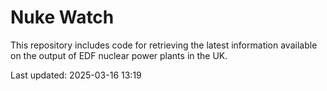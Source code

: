# Nuke Watch

This repository includes code for retrieving the latest information available on the output of EDF nuclear power plants in the UK.

Last updated: 2025-03-16 13:19